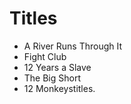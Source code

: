 # Titles

- A River Runs Through It
- Fight Club
- 12 Years a Slave
- The Big Short
- 12 Monkeystitles.
